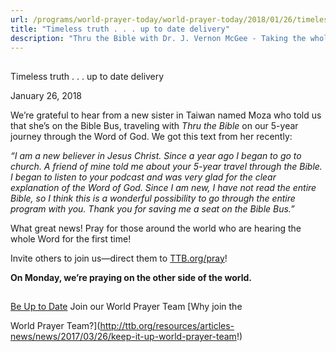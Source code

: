 ```yaml
---
url: /programs/world-prayer-today/world-prayer-today/2018/01/26/timeless-truth-.-.-.-up-to-date-delivery
title: "Timeless truth . . . up to date delivery"
description: "Thru the Bible with Dr. J. Vernon McGee - Taking the whole Word to the whole world"
---
```







## 
 Timeless truth . . . up to date delivery


January 26, 2018




We’re grateful to hear from a new sister in Taiwan named Moza who told us that she’s on the Bible Bus, traveling with *Thru the Bible* on our 5-year journey through the Word of God. We got this text from her recently: 


*“I am a new believer in Jesus Christ. Since a year ago I began to go to church. A friend of mine told me about your 5-year travel through the Bible. I began to listen to your podcast and was very glad for the clear explanation of the Word of God. Since I am new, I have not read the entire Bible, so I think this is a wonderful possibility to go through the entire program with you. Thank you for saving me a seat on the Bible Bus.”* 


What great news! Pray for those around the world who are hearing the whole Word for the first time! 


Invite others to join us—direct them to [TTB.org/pray](http://www.TTB.org/pray)! 


**On Monday, we’re praying on the other side of the world.** 







## 




[Be Up to Date](http://feeds.feedburner.com/WorldPrayerToday "World Prayer Today RSS Feed")
Join our World Prayer Team
[Why join the  

World Prayer Team?](http://ttb.org/resources/articles-news/news/2017/03/26/keep-it-up-world-prayer-team!)




